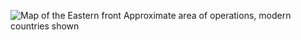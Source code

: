 
![Map of the Eastern front](https://www.nationalarchives.gov.uk/pathways/firstworldwar/maps/map_images/poland.gif)
Approximate area of operations, modern countries shown